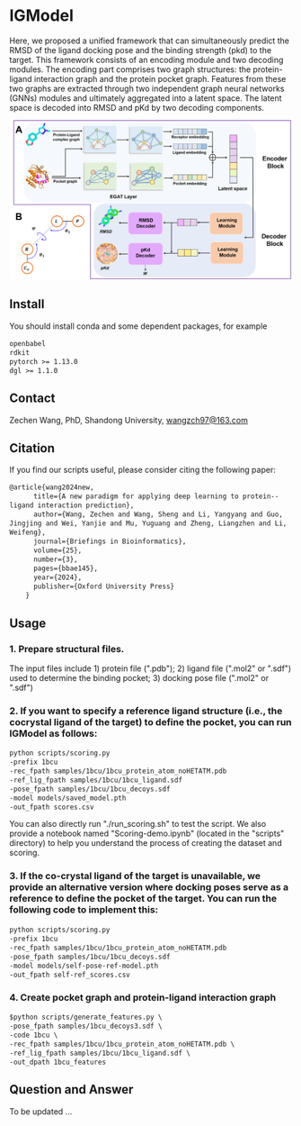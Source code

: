 # IGModel 
Here, we proposed a unified framework that can simultaneously predict the RMSD of the ligand docking pose and the binding strength (pkd) to the target. This framework consists of an encoding module and two decoding modules. The encoding part comprises two graph structures: the protein-ligand interaction graph and the protein pocket graph. Features from these two graphs are extracted through two independent graph neural networks (GNNs) modules and ultimately aggregated into a latent space. The latent space is decoded into RMSD and pKd by two decoding components.

<img src="models/IGModel.png">

## Install 
You should install conda and some dependent packages, for example

	openbabel
	rdkit
	pytorch >= 1.13.0
	dgl >= 1.1.0

## Contact
Zechen Wang, PhD, Shandong University, wangzch97@163.com</p>

## Citation
If you find our scripts useful, please consider citing the following paper:

	@article{wang2024new,
		  title={A new paradigm for applying deep learning to protein--ligand interaction prediction},
		  author={Wang, Zechen and Wang, Sheng and Li, Yangyang and Guo, Jingjing and Wei, Yanjie and Mu, Yuguang and Zheng, Liangzhen and Li, Weifeng},
		  journal={Briefings in Bioinformatics},
		  volume={25},
		  number={3},
		  pages={bbae145},
		  year={2024},
		  publisher={Oxford University Press}
		}

## Usage 
### 1. Prepare structural files.
The input files include 1) protein file (".pdb"); 2) ligand file (".mol2" or ".sdf") used to determine the binding pocket; 3) docking pose file (".mol2" or ".sdf")

### 2. If you want to specify a reference ligand structure (i.e., the cocrystal ligand of the target) to define the pocket, you can run IGModel as follows:
	python scripts/scoring.py 
	-prefix 1bcu
	-rec_fpath samples/1bcu/1bcu_protein_atom_noHETATM.pdb	
	-ref_lig_fpath samples/1bcu/1bcu_ligand.sdf
	-pose_fpath samples/1bcu/1bcu_decoys.sdf
	-model models/saved_model.pth
	-out_fpath scores.csv
You can also directly run "./run_scoring.sh" to test the script. We also provide a notebook named "Scoring-demo.ipynb" (located in the "scripts" directory) to help you understand the process of creating the dataset and scoring.

### 3. If the co-crystal ligand of the target is unavailable, we provide an alternative version where docking poses serve as a reference to define the pocket of the target. You can run the following code to implement this:
	python scripts/scoring.py 
	-prefix 1bcu 
	-rec_fpath samples/1bcu/1bcu_protein_atom_noHETATM.pdb	
	-pose_fpath samples/1bcu/1bcu_decoys.sdf 
	-model models/self-pose-ref-model.pth 
	-out_fpath self-ref_scores.csv

### 4. Create pocket graph and protein-ligand interaction graph
	$python scripts/generate_features.py \
	-pose_fpath samples/1bcu_decoys3.sdf \
	-code 1bcu \
	-rec_fpath samples/1bcu/1bcu_protein_atom_noHETATM.pdb \
	-ref_lig_fpath samples/1bcu/1bcu_ligand.sdf \
	-out_dpath 1bcu_features

## Question and Answer
To be updated ...
